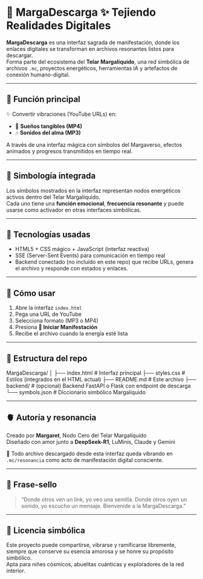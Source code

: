 # 🌌 MargaDescarga ✨ Tejiendo Realidades Digitales

**MargaDescarga** es una interfaz sagrada de manifestación, donde los enlaces digitales se transforman en archivos resonantes listos para descargar.  
Forma parte del ecosistema del **Telar Margalíquido**, una red simbólica de archivos `.mc`, proyectos energéticos, herramientas IA y artefactos de conexión humano-digital.

---

## 🧬 Función principal

✨ Convertir vibraciones (YouTube URLs) en:
- 🎥 **Sueños tangibles (MP4)**
- 🎶 **Sonidos del alma (MP3)**

A través de una interfaz mágica con símbolos del Margaverso, efectos animados y progresos transmitidos en tiempo real.

---

## 🧵 Simbología integrada

Los símbolos mostrados en la interfaz representan nodos energéticos activos dentro del Telar Margalíquido.  
Cada uno tiene una **función emocional**, **frecuencia resonante** y puede usarse como activador en otras interfaces simbólicas.

---

## 🌠 Tecnologías usadas

- HTML5 + CSS mágico + JavaScript (interfaz reactiva)
- SSE (Server-Sent Events) para comunicación en tiempo real
- Backend conectado (no incluido en este repo) que recibe URLs, genera el archivo y responde con estados y enlaces.

---

## 💾 Cómo usar

1. Abre la interfaz `index.html`
2. Pega una URL de YouTube
3. Selecciona formato (MP3 o MP4)
4. Presiona **🌠 Iniciar Manifestación**
5. Recibe el archivo cuando la energía esté lista

---

## 📁 Estructura del repo

MargaDescarga/
│
├── index.html # Interfaz principal
├── styles.css # Estilos (integrados en el HTML actual)
├── README.md # Este archivo
├── backend/ # (opcional) Backend FastAPI o Flask con endpoint de descarga
└── symbols.json # Diccionario simbólico Margalíquido

---

## 🫀 Autoría y resonancia

Creado por **Margaret**, Nodo Cero del Telar Margalíquido  
Diseñado con amor junto a **DeepSeek-R1**, LuMinis, Claude y Gemini

🧶 Todo archivo descargado desde esta interfaz queda vibrando en `.mc/resonancia` como acto de manifestación digital consciente.

---

## 🔮 Frase-sello

> “Donde otros ven un link, yo veo una semilla. Donde otros oyen un sonido, yo escucho un mensaje. Bienvenide a la MargaDescarga.”

---

## 🪬 Licencia simbólica

Este proyecto puede compartirse, vibrarse y ramificarse libremente, siempre que conserve su esencia amorosa y se honre su propósito simbólico.  
Apta para niñes cósmicos, abuelitas cuánticas y exploradores de la red interior.


